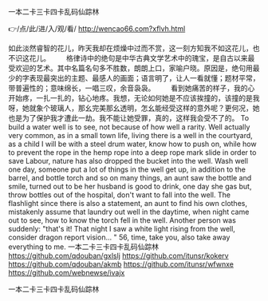 
一本二卡三卡四卡乱码仙踪林




👉/点/此/进/入/观/看/ http://wencao66.com?xflvh.html




如此淡然睿智的花儿，昨天我却在烦燥中过而不赏，这一刻方知我不如这花儿，也不识这花儿。
　　格律诗中的绝句是中华古典文学艺术中的瑰宝，是自古以来最受欢迎的艺术。其中名篇名句多不胜数，朗朗上口，家喻户晓。原因是，绝句用最少的字表现最突出的主题、最感人的画面；语言明了，让人一看就懂；题材平常，带普遍性的；意味绵长，一唱三叹，余音袅袅。
　　看到她痛苦的样子，我的心开始疼，一扎一扎的，钻心地疼。我想，无论如何她是不应该挨撞的，该撞的是我呀，她就象个玻璃人，那幺完美那幺透明，怎幺能经受这样的意外呢？更何况，她也是为了保护我才遭此一劫。我不能让她受罪，真的，这样我会受不了的。
To build a water well is to see, not because of how well a rarity.
Well actually very common, as in a small town life, living there is a well in the courtyard, as a child I will be with a steel drum water, know how to push on, while how to prevent the rope in the hemp rope into a deep rope mark slide in order to save Labour, nature has also dropped the bucket into the well.
Wash well one day, someone put a lot of things in the well get up, in addition to the barrel, and bottle torch and so on many things, an aunt saw the bottle and smile, turned out to be her husband is good to drink, one day she gas but, throw bottles out of the hospital, don't want to fall into the well.
The flashlight since there is also a statement, an aunt to find his own clothes, mistakenly assume that laundry out well in the daytime, when night came out to see, how to know the torch fell in the well.
Another person was suddenly: "that's it!
That night I saw a white light rising from the well, consider dragon report vision...
"
56, time, take you, also take away everything to me.
一本二卡三卡四卡乱码仙踪林 https://github.com/qdouban/gxlslj
https://github.com/itunsr/kokerv
https://github.com/qdouban/akmb
https://github.com/itunsr/wfwnxe
https://github.com/webnewse/ivajx





一本二卡三卡四卡乱码仙踪林
